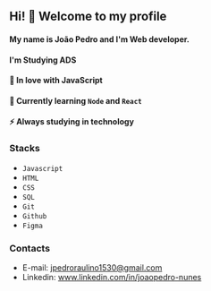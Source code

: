 ## Hi! 👋 Welcome to my profile
#### My name is João Pedro and I'm Web developer.
#### I'm Studying ADS 
 
 
#### 💙 In love with JavaScript
#### 🌱 Currently learning `Node` and `React`
#### ⚡ Always studying in technology


### Stacks
- `Javascript`
- `HTML`
- `CSS`
- `SQL`
- `Git`
- `Github`
- `Figma`

### Contacts

- E-mail: jpedroraulino1530@gmail.com
- Linkedin: www.linkedin.com/in/joaopedro-nunes

